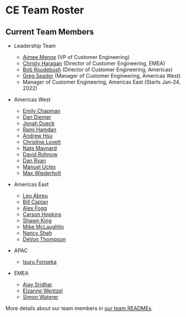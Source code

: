 # CE Team Roster

## Current Team Members

<!-- Alphabetically, by surname. -->

- Leadership Team
  - [Aimee Menne](../../team/index.md#aimee-menne) (VP of Customer Engineering)
  - [Christy Haragan](../../team/index.md#christy-haragan) (Director of Customer Engineering, EMEA)
  - [Bob Roudebush](../../team/index.md#bob-roudebush) (Director of Customer Engineering, Americas)
  - [Greg Seador](../../team/index.md#greg-seador) (Manager of Customer Engineering, Americas West)
  - Manager of Customer Engineering, Americas East (Starts Jan-24, 2022)

- Americas West
  - [Emily Chapman](../../team/index.md#emily-chapman)
  - [Dan Diemer](../../team/index.md#dan-diemer)
  - [Jonah Dueck](../../team/index.md#jonah-dueck)
  - [Rami Hamdan](../../team/index.md#rami-hamdan)
  - [Andrew Hsu](../../team/index.md#andrew-hsu)
  - [Christine Lovett](../../team/index.md#christine-lovett)
  - [Nate Maynard](../../team/index.md#nate-maynard)
  - [David Rohnow](../../team/index.md#david-rohnow)
  - [Dan Ryan](../../team/index.md#dan-ryan)
  - [Manuel Ucles](../../team/index.md#manuel-ucles)
  - [Max Wiederholt](../../team/index.md#max-wiederholt)
- Americas East
  - [Leo Abreu](../../team/index.md#leo-abreu)
  - [Bill Caplan](../../team/index.md#bill-caplan)
  - [Alex Fogg](../../team/index.md#alex-fogg)
  - [Carson Hopkins](../../team/index.md#carson-hopkins)
  - [Shawn King](../../team/index.md#shawn-king)
  - [Mike McLaughlin](../../team/index.md#mike-mclaughlin)
  - [Nancy Shah](../../team/index.md#nancy-shah)
  - [DeVon Thompson](../../team/index.md#DeVon-Thompson)
- APAC
  - [Isuru Fonseka](../../team/index.md#isuru-fonseka)
- EMEA
  - [Ajay Sridhar](../../team/index.md#ajay-sridhar)
  - [Elzanne Wentzel](../../team/index.md#elzanne-wentzel)
  - [Simon Waterer](../../team/index.md#simon-waterer)

More details about our team members in [our team READMEs](readmes.md).
